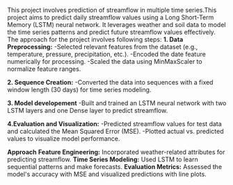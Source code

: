 This project involves prediction of streamflow in multiple time series.This project aims to predict daily streamflow values using a Long Short-Term Memory (LSTM) neural network. It leverages weather and soil data to model the time series patterns and predict future streamflow values effectively.
The approach for the project involves following steps:
**1. Data Preprocessing:**
-Selected relevant features from the dataset (e.g., temperature, pressure, precipitation, etc.).
-Encoded the date feature numerically for processing.
-Scaled the data using MinMaxScaler to normalize feature ranges.

**2. Sequence Creation:**
-Converted the data into sequences with a fixed window length (30 days) for time series modeling.

**3. Model developement**
-Built and trained an LSTM neural network with two LSTM layers and one Dense layer to predict streamflow.

**4.Evaluation and Visualization:**
-Predicted streamflow values for test data and calculated the Mean Squared Error (MSE).
-Plotted actual vs. predicted values to visualize model performance.

**Approach**
**Feature Engineering:** Incorporated weather-related attributes for predicting streamflow.
**Time Series Modeling:** Used LSTM to learn sequential patterns and make forecasts.
**Evaluation Metrics:** Assessed the model's accuracy with MSE and visualized predictions with line plots.
